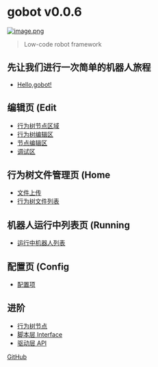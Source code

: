 
# gobot v0.0.6

[![image.png](https://i.postimg.cc/RCdYzPHh/image.png)](https://postimg.cc/DmW6rP53)

> Low-code robot framework

## 先让我们进行一次简单的机器人旅程
* [Hello,gobot!](hello/hello.md)

## 编辑页 (Edit 
* [行为树节点区域](edit/drag.md)
* [行为树编辑区](edit/tree.md)
* [节点编辑区](edit/node.md)
* [调试区](edit/debug.md)

## 行为树文件管理页 (Home
* [文件上传](home/upload.md)
* [行为树文件列表](home/list.md)

## 机器人运行中列表页 (Running
* [运行中机器人列表](running/list.md)

## 配置页 (Config
* [配置项](config/config.md)

## 进阶
* [行为树节点](advance/tree.md)
* [脚本层 Interface](advance/script.md)
* [驱动层 API](advance/api.md)


[GitHub](https://github.com/pojol/gobot/)